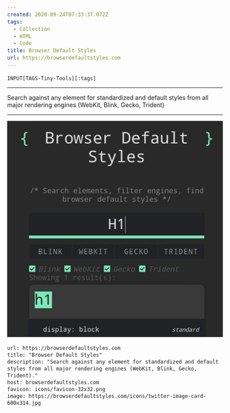 ```yaml
---
created: 2020-09-24T07:33:37.072Z
tags: 
  - Collection
  - HTML
  - Code
title: Browser Default Styles
url: https://browserdefaultstyles.com
---
```

```meta-bind
INPUT[TAGS-Tiny-Tools][:tags]
```

___
Search against any element for standardized and default styles from all major rendering engines (WebKit, Blink, Gecko, Trident)
___

![](_attachments/browser-default-styles.jpg)

```cardlink
url: https://browserdefaultstyles.com
title: "Browser Default Styles"
description: "Search against any element for standardized and default styles from all major rendering engines (WebKit, Blink, Gecko, Trident)."
host: browserdefaultstyles.com
favicon: icons/favicon-32x32.png
image: https://browserdefaultstyles.com/icons/twitter-image-card-600x314.jpg
```
